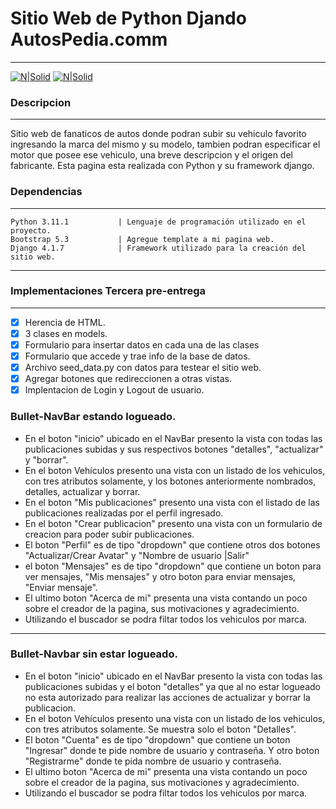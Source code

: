 #  Sitio Web de Python Djando AutosPedia.comm 
---
[![N|Solid](https://www.milinux.es/wp-content/uploads/2019/01/python-256x256.png)](https://nodesource.com/products/nsolid) [![N|Solid](https://cdn.iconscout.com/icon/free/png-256/django-11-1175036.png)](https://nodesource.com/products/nsolid) 

### Descripcion
---
Sitio web de fanaticos de autos donde podran subir su vehiculo favorito ingresando la marca del mismo y su modelo, tambien podran especificar el motor que posee ese vehiculo, una breve descripcion y el origen del fabricante. Esta pagina esta realizada con Python y su framework django.

### Dependencias
---

    Python 3.11.1           | Lenguaje de programación utilizado en el proyecto.
    Bootstrap 5.3           | Agregue template a mi pagina web.
    Django 4.1.7            | Framework utilizado para la creación del sitio web.  
---


### Implementaciones Tercera pre-entrega
---
- [x] Herencia de HTML.
- [x] 3 clases en models.
- [x] Formulario para insertar datos en cada una de las clases
- [x] Formulario que accede y trae info de la base de datos.
- [x] Archivo seed_data.py con datos para testear el sitio web.
- [x] Agregar botones que redireccionen a otras vistas.
- [x] Implentacion de Login y Logout de usuario.

### Bullet-NavBar estando logueado.
- En el boton "inicio" ubicado en el NavBar presento la vista con todas las publicaciones subidas y sus respectivos botones "detalles", "actualizar" y "borrar".
- En el boton Vehículos presento una vista con un listado de los vehiculos, con tres atributos solamente, y los botones anteriormente nombrados, detalles, actualizar y borrar.
- En el boton "Mis publicaciones" presento una vista con el listado de las publicaciones realizadas por el perfil ingresado.
- En el boton "Crear publicacion" presento una vista con un formulario de creacion para poder subir publicaciones.
- El boton "Perfil" es de tipo "dropdown" que contiene otros dos botones "Actualizar/Crear Avatar" y "Nombre de usuario |Salir"
- el boton "Mensajes" es de tipo "dropdown" que contiene un boton para ver mensajes, "Mis mensajes" y otro boton para enviar mensajes, "Enviar mensaje".
- El ultimo boton "Acerca de mi" presenta una vista contando un poco sobre el creador de la pagina, sus motivaciones y agradecimiento.
- Utilizando el buscador se podra filtar todos los vehiculos por marca.

---
### Bullet-Navbar sin estar logueado.
- En el boton "inicio" ubicado en el NavBar presento la vista con todas las publicaciones subidas y el boton "detalles" ya que al no estar logueado no esta autorizado para realizar las acciones de actualizar y borrar la publicacion.
- En el boton Vehículos presento una vista con un listado de los vehiculos, con tres atributos solamente. Se muestra solo el boton "Detalles".
- El boton "Cuenta" es de tipo "dropdown" que contiene un boton "Ingresar" donde te pide nombre de usuario y contraseña. Y otro boton "Registrarme" donde te pida nombre de usuario y contraseña.
- El ultimo boton "Acerca de mi" presenta una vista contando un poco sobre el creador de la pagina, sus motivaciones y agradecimiento.
-  Utilizando el buscador se podra filtar todos los vehiculos por marca.